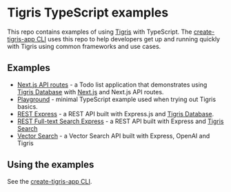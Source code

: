 # Tigris TypeScript examples

This repo contains examples of using [Tigris](https://www.tigrisdata.com) with TypeScript.
The [create-tigris-app CLI](https://github.com/tigrisdata/create-tigris-app) uses this repo to help developers get up and running quickly with Tigris using common frameworks and use cases.

## Examples

- [Next.js API routes](./nextjs-api-routes/) - a Todo list application that demonstrates using [Tigris Database](https://www.tigrisdata.com/docs/concepts/database/) with [Next.js](https://nextjs.org) and Next.js API routes.
- [Playground](./playground/) - minimal TypeScript example used when trying out Tigris basics.
- [REST Express](./rest-express/) - a REST API built with Express.js and [Tigris Database](https://www.tigrisdata.com/docs/concepts/database/).
- [REST Full-text Search Express](./rest-search-express/) - a REST API built with Express and [Tigris Search](https://www.tigrisdata.com/docs/concepts/searching/)
- [Vector Search](./vector-search-openai) - a Vector Search API built with Express, OpenAI and Tigris

## Using the examples

See the [create-tigris-app CLI](https://github.com/tigrisdata/create-tigris-app).
